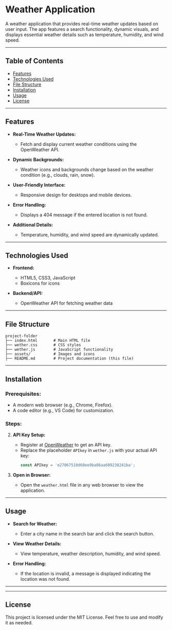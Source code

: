 # Weather Application

A weather application that provides real-time weather updates based on user input. The app features a search functionality, dynamic visuals, and displays essential weather details such as temperature, humidity, and wind speed.

---

## Table of Contents

- [Features](#features)
- [Technologies Used](#technologies-used)
- [File Structure](#file-structure)
- [Installation](#installation)
- [Usage](#usage)
- [License](#license)

---

## Features

- **Real-Time Weather Updates:**
  - Fetch and display current weather conditions using the OpenWeather API.

- **Dynamic Backgrounds:**
  - Weather icons and backgrounds change based on the weather condition (e.g., clouds, rain, snow).

- **User-Friendly Interface:**
  - Responsive design for desktops and mobile devices.

- **Error Handling:**
  - Displays a 404 message if the entered location is not found.

- **Additional Details:**
  - Temperature, humidity, and wind speed are dynamically updated.

---

## Technologies Used

- **Frontend:**
  - HTML5, CSS3, JavaScript
  - Boxicons for icons

- **Backend/API:**
  - OpenWeather API for fetching weather data

---

## File Structure

```
project-folder
├── index.html       # Main HTML file
├── wether.css       # CSS styles
├── wether.js        # JavaScript functionality
├── assets/          # Images and icons
├── README.md        # Project documentation (this file)
```

---

## Installation

### Prerequisites:

- A modern web browser (e.g., Chrome, Firefox).
- A code editor (e.g., VS Code) for customization.

### Steps:


2. **API Key Setup:**
   - Register at [OpenWeather](https://openweathermap.org/) to get an API key.
   - Replace the placeholder `APIkey` in `wether.js` with your actual API key:
     ```javascript
     const APIkey = 'e27067510d60ee9ba86aa609238241ba';
     ```

3. **Open in Browser:**
   - Open the `weather.html` file in any web browser to view the application.

---

## Usage

- **Search for Weather:**
  - Enter a city name in the search bar and click the search button.

- **View Weather Details:**
  - View temperature, weather description, humidity, and wind speed.

- **Error Handling:**
  - If the location is invalid, a message is displayed indicating the location was not found.

---

---

## License

This project is licensed under the MIT License. Feel free to use and modify it as needed.
